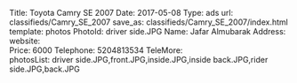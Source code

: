 Title:          Toyota Camry SE 2007
Date:           2017-05-08
Type:           ads
url:            classifieds/Camry_SE_2007
save_as:        classifieds/Camry_SE_2007/index.html
template:       photos
PhotoId:        driver side.JPG
Name:           Jafar Almubarak 
Address:        
website:        
Price:          6000
Telephone:      5204813534
TeleMore:       
photosList:     driver side.JPG,front.JPG,inside.JPG,inside back.JPG,rider side.JPG,back.JPG
